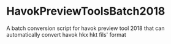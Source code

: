 # HavokPreviewToolsBatch2018
A batch conversion script for havok preview tool 2018 that can automatically convert havok hkx hkt fils' format
